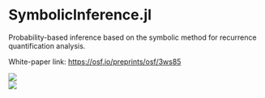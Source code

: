 # SymbolicInference.jl
Probability-based inference based on the symbolic method for recurrence quantification analysis.  

White-paper link: https://osf.io/preprints/osf/3ws85

![](https://github.com/fargolo/paper-vignettes/outputs/anim3_fps15.gif)  
![](https://github.com/fargolo/paper-vignettes/outputs/res_3_join_ma_rr06_unit.png)  

